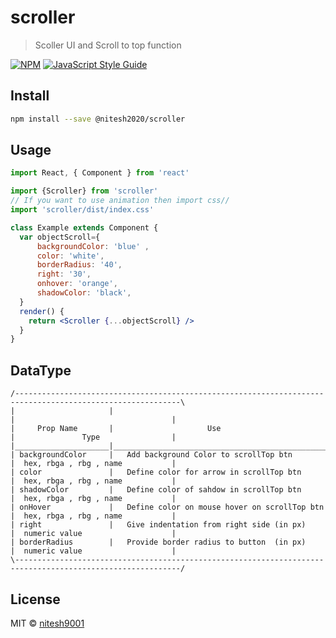 # scroller

> Scoller UI and Scroll to top function 

[![NPM](https://img.shields.io/npm/v/scroller.svg)](https://www.npmjs.com/package/scroller) [![JavaScript Style Guide](https://img.shields.io/badge/code_style-standard-brightgreen.svg)](https://standardjs.com)

## Install

```bash
npm install --save @nitesh2020/scroller
```

## Usage

```jsx
import React, { Component } from 'react'

import {Scroller} from 'scroller'
// If you want to use animation then import css//
import 'scroller/dist/index.css'

class Example extends Component {
  var objectScroll={
      backgroundColor: 'blue' ,
      color: 'white',
      borderRadius: '40',
      right: '30',
      onhover: 'orange',
      shadowColor: 'black',
  }
  render() {
    return <Scroller {...objectScroll} />
  }
}
```
## DataType
 ```
/-----------------------------------------------------------------------------------------------------------\
|                     |                                                 |                                   |
|     Prop Name       |                     Use                         |               Type                |
|_____________________|_________________________________________________|___________________________________|
| backgroundColor     |   Add background Color to scrollTop btn         |  hex, rbga , rbg , name           |
| color               |   Define color for arrow in scrollTop btn       |  hex, rbga , rbg , name           |
| shadowColor         |   Define color of sahdow in scrollTop btn       |  hex, rbga , rbg , name           |
| onHover             |   Define color on mouse hover on scrollTop btn  |  hex, rbga , rbg , name           |
| right               |   Give indentation from right side (in px)      |  numeric value                    |
| borderRadius        |   Provide border radius to button  (in px)      |  numeric value                    |
\-----------------------------------------------------------------------------------------------------------/
 ```
## License

MIT © [nitesh9001](https://github.com/nitesh9001)
